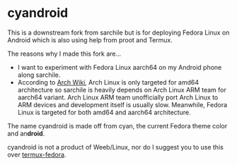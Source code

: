 # cyandroid

This is a downstream fork from sarchile but is for deploying Fedora Linux on Android which is also using help from proot and Termux.

The reasons why I made this fork are...

* I want to experiment with Fedora Linux aarch64 on my Android phone along sarchile.
* According to [Arch Wiki](https://wiki.archlinux.org/title/Frequently_asked_questions#Why_would_I_not_want_to_use_Arch?), Arch Linux is only targeted for amd64 architecture so sarchile is heavily depends on Arch Linux ARM team for aarch64 variant. Arch Linux ARM team unofficially port Arch Linux to ARM devices and development itself is usually slow. Meanwhile, Fedora Linux is targeted for both amd64 and aarch64 architecture.

The name cyandroid is made off from cyan, the current Fedora theme color and an**droid**.

cyandroid is not a product of Weeb/Linux, nor do I suggest you to use this over [termux-fedora](https://github.com/nmilosev/termux-fedora).
